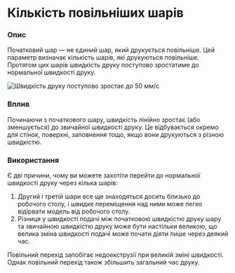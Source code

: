 Кількість повільніших шарів
====

### **Опис**

Початковий шар — не єдиний шар, який друкується повільніше. Цей параметр визначає кількість шарів, які друкуються повільніше. Протягом цих шарів швидкість друку поступово зростатиме до нормальної швидкості друку.

![Швидкість друку поступово зростає до 50 мм/с](../images/speed_slowdown_layers.svg)

### **Вплив**

Починаючи з початкового шару, швидкість лінійно зростає (або зменшується) до звичайної швидкості друку. Це відбувається окремо для стінок, поверхні, заповнення тощо, якщо вони друкуються з різною швидкістю.

### **Використання**

Є дві причини, чому ви можете захотіти перейти до нормальної швидкості друку через кілька шарів:

1) Другий і третій шари все ще знаходяться досить близько до робочого столу, і швидке переміщення над ними може легко відірвати модель від робочого столу.
2) Різниця у швидкості подачі між початковою швидкістю друку шару та звичайною швидкістю друку може бути настільки великою, що велика зміна швидкості подачі може почати діяти лише через деякий час.

Повільний перехід запобігає недоекструзії при великій зміні швидкості.
Однак повільний перехід також збільшить загальний час друку.
